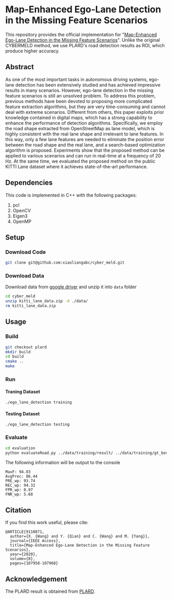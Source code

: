# Map-Enhanced Ego-Lane Detection in the Missing Feature Scenarios

This repository provides the official implementation for "[Map-Enhanced Ego-Lane Detection in the Missing Feature Scenarios](https://ieeexplore.ieee.org/document/9110871?source=authoralert)". Unlike the original CYBERMELD method, we use PLARD's road detection results as ROI, which produce higher accuracy.

## Abstract

As one of the most important tasks in autonomous driving systems, ego-lane detection has been extensively studied and has achieved impressive results in many scenarios. However, ego-lane detection in the missing feature scenarios is still an unsolved problem. To address this problem, previous methods have been devoted to proposing more complicated feature extraction algorithms, but they are very time-consuming and cannot deal with extreme scenarios. Different from others, this paper exploits prior knowledge contained in digital maps, which has a strong capability to enhance the performance of detection algorithms. Specifically, we employ the road shape extracted from OpenStreetMap as lane model, which is highly consistent with the real lane shape and irrelevant to lane features. In this way, only a few lane features are needed to eliminate the position error between the road shape and the real lane, and a search-based optimization algorithm is proposed. Experiments show that the proposed method can be applied to various scenarios and can run in real-time at a frequency of 20 Hz. At the same time, we evaluated the proposed method on the public KITTI Lane dataset where it achieves state-of-the-art performance.

## Dependencies

This code is implemented in C++ with the following packages:
1. pcl
2. OpenCV
3. Eigen3
4. OpenMP

## Setup

### Download Code

```bash
git clone git@github.com:xiaoliangabc/cyber_meld.git
```

### Download Data

Download data from [google driver](https://drive.google.com/file/d/1TfXMpyTRzB1Vgkiy78c5oaF_JZ5uH57P/view?usp=sharing) and unzip it into `data` folder

```bash
cd cyber_meld
unzip kitti_lane_data.zip -d ./data/
rm kitti_lane_data.zip
```

## Usage

### Build

```bash
git checkout plard
mkdir build
cd build
cmake ..
make
```

### Run

#### Traning Dataset

```
./ego_lane_detection training
```

#### Testing Dataset

```
./ego_lane_detection testing
```

### Evaluate

```bash
cd evaluation
python evaluateRoad.py ../data/training/result/ ../data/training/gt_bev_image/
```

The following information will be output to the console

```
MaxF: 94.03
AvgPrec: 86.44
PRE_wp: 93.74
REC_wp: 94.32
FPR_wp: 0.97
FNR_wp: 5.68
```

## Citation

If you find this work useful, please cite:

```
@ARTICLE{9110871,
  author={X. {Wang} and Y. {Qian} and C. {Wang} and M. {Yang}},
  journal={IEEE Access}, 
  title={Map-Enhanced Ego-Lane Detection in the Missing Feature Scenarios}, 
  year={2020},
  volume={8},
  pages={107958-107968}
```

## Acknowledgement

The PLARD result is obtained from [PLARD](https://github.com/zhechen/PLARD).
